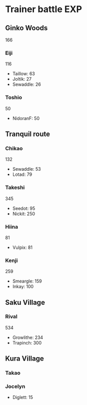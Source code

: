 # Trainer battle EXP

## Ginko Woods

166

### Eiji

116

- Taillow: 63
- Joltik: 27
- Sewaddle: 26

### Toshio

50

- NidoranF: 50

## Tranquil route

### Chikao

132

- Sewaddle: 53
- Lotad: 79

### Takeshi

345

- Seedot: 95
- Nickit: 250

### Hiina

81

- Vulpix: 81

### Kenji

259

- Smeargle: 159
- Inkay: 100

## Saku Village

### Rival

534

- Growlithe: 234
- Trapinch: 300

## Kura Village

### Takao

### Jocelyn

- Diglett: 15